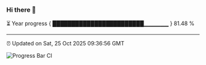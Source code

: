 ### Hi there 👋

⏳ Year progress { ████████████████████████▁▁▁▁▁▁ } 81.48 %

---

⏰ Updated on Sat, 25 Oct 2025 09:36:56 GMT

![Progress Bar CI](https://github.com/IshwaranRudhara/GIT-ACTION/workflows/Progress%20Bar%20CI/badge.svg)
